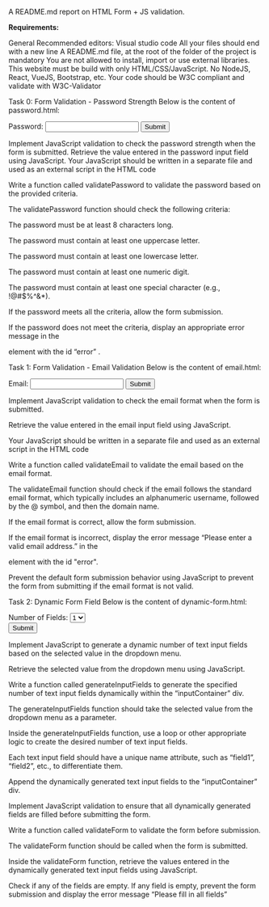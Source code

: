 A README.md report on HTML Form + JS validation.

**Requirements:**

General
Recommended editors: Visual studio code
All your files should end with a new line
A README.md file, at the root of the folder of the project is mandatory
You are not allowed to install, import or use external libraries. This website must be build with only HTML/CSS/JavaScript. No NodeJS, React, VueJS, Bootstrap, etc.
Your code should be W3C compliant and validate with W3C-Validator


Task 0: Form Validation - Password Strength
Below is the content of password.html:

<!DOCTYPE html>
<html lang="en">
<head>
    <meta charset="UTF-8">
    <meta name="viewport" content="width=device-width, initial-scale=1.0">
    <title>Document</title>
</head>
<body>
    <form id="passwordForm">
  <label for="password">Password:</label>
  <input type="password" id="password" name="password">
  <button type="submit">Submit</button>
  <p id="error" style="color: red;"></p>
</form>
</body>
</html>
Implement JavaScript validation to check the password strength when the form is submitted.
Retrieve the value entered in the password input field using JavaScript.
Your JavaScript should be written in a separate file and used as an external script in the HTML code

Write a function called validatePassword to validate the password based on the provided criteria.

The validatePassword function should check the following criteria:

The password must be at least 8 characters long.

The password must contain at least one uppercase letter.

The password must contain at least one lowercase letter.

The password must contain at least one numeric digit.

The password must contain at least one special character (e.g., !@#$%^&*).

If the password meets all the criteria, allow the form submission.

If the password does not meet the criteria, display an appropriate error message in the <p> element with the id “error” .

Task 1: Form Validation - Email Validation
Below is the content of email.html:

<!DOCTYPE html>
<html lang="en">
<head>
    <meta charset="UTF-8">
    <meta name="viewport" content="width=device-width, initial-scale=1.0">
    <title>Document</title>
</head>
<body>
    <form id="emailForm">
  <label for="email">Email:</label>
  <input type="text" id="email" name="email">
  <button type="submit">Submit</button>
  <p id="error" style="color: red;"></p>
</form>
</body>
</html>
Implement JavaScript validation to check the email format when the form is submitted.

Retrieve the value entered in the email input field using JavaScript.

Your JavaScript should be written in a separate file and used as an external script in the HTML code

Write a function called validateEmail to validate the email based on the email format.

The validateEmail function should check if the email follows the standard email format, which typically includes an alphanumeric username, followed by the @ symbol, and then the domain name.

If the email format is correct, allow the form submission.

If the email format is incorrect, display the error message “Please enter a valid email address.” in the

element with the id "error".

Prevent the default form submission behavior using JavaScript to prevent the form from submitting if the email format is not valid.

Task 2: Dynamic Form Field
Below is the content of dynamic-form.html:

<form id="dynamicForm">
  <label for="numFields">Number of Fields:</label>
  <select id="numFields" name="numFields">
    <option value="1">1</option>
    <option value="2">2</option>
    <option value="3">3</option>
  </select>
  <div id="inputContainer"></div>
  <button type="submit">Submit</button>
</form>
Implement JavaScript to generate a dynamic number of text input fields based on the selected value in the dropdown menu.

Retrieve the selected value from the dropdown menu using JavaScript.

Write a function called generateInputFields to generate the specified number of text input fields dynamically within the “inputContainer” div.

The generateInputFields function should take the selected value from the dropdown menu as a parameter.

Inside the generateInputFields function, use a loop or other appropriate logic to create the desired number of text input fields.

Each text input field should have a unique name attribute, such as “field1”, “field2”, etc., to differentiate them.

Append the dynamically generated text input fields to the “inputContainer” div.

Implement JavaScript validation to ensure that all dynamically generated fields are filled before submitting the form.

Write a function called validateForm to validate the form before submission.

The validateForm function should be called when the form is submitted.

Inside the validateForm function, retrieve the values entered in the dynamically generated text input fields using JavaScript.

Check if any of the fields are empty. If any field is empty, prevent the form submission and display the error message “Please fill in all fields”